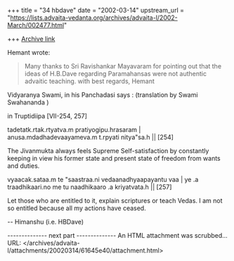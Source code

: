 +++
title = "34 hbdave"
date = "2002-03-14"
upstream_url = "https://lists.advaita-vedanta.org/archives/advaita-l/2002-March/002477.html"

+++
[Archive link](https://lists.advaita-vedanta.org/archives/advaita-l/2002-March/002477.html)

Hemant wrote:

> Many thanks to Sri Ravishankar Mayavaram for pointing out that the
> ideas of H.B.Dave regarding Paramahansas were not authentic advaitic
> teaching.                         with best
> regards,                                        Hemant

Vidyaranya Swami, in his Panchadasi says :
(translation by Swami Swahananda )

in Truptidiipa [VII-254, 257]

tadetatk.rtak.rtyatva.m pratiyogipu.hrasaram |
anusa.mdadhadevaayameva.m t.rpyati nitya"sa.h || [254]

The Jivanmukta always feels Supreme Self-satisfaction by
constantly keeping in view his former state and present state
of freedom from wants and duties.

vyaacak.sataa.m te "saastraa.ni vedaanadhyaapayantu vaa |
ye .a traadhikaari.no me tu naadhikaaro .a kriyatvata.h || [257]

Let those who are entitled to it, explain scriptures or teach Vedas.
I am not so entitled because all my actions have ceased.


-- Himanshu (i.e. HBDave)


-------------- next part --------------
An HTML attachment was scrubbed...
URL: </archives/advaita-l/attachments/20020314/61645e40/attachment.html>
